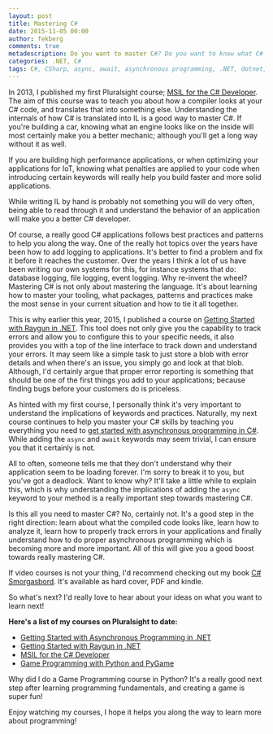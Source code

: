 ```yaml
---
layout: post
title: Mastering C#
date: 2015-11-05 00:00
author: fekberg
comments: true
metadescription: Do you want to master C#? Do you want to know what C# applications look like when they are decompiled? Here's a few really good resources!
categories: .NET, C#
tags: C#, CSharp, async, await, asynchronous programming, .NET, dotnet, raygun, mindscape, msil, il, compilers, roslyn
---
```

In 2013, I published my first Pluralsight course; [MSIL for the C# Developer](http://www.pluralsight.com/courses/msil-csharp-developer). The aim of this course was to teach you about how a compiler looks at your C# code, and translates that into something else. Understanding the internals of how C# is translated into IL is a good way to master C#. If you're building a car, knowing what an engine looks like on the inside will most certainly make you a better mechanic; although you'll get a long way without it as well.<!--excerpt--> 

If you are building high performance applications, or when optimizing your applications for IoT, knowing what penalties are applied to your code when introducing certain keywords will really help you build faster and more solid applications.

While writing IL by hand is probably not something you will do very often, being able to read through it and understand the behavior of an application will make you a better C# developer.

Of course, a really good C# applications follows best practices and patterns to help you along the way. One of the really hot topics over the years have been how to add logging to applications. It's better to find a problem and fix it before it reaches the customer. Over the years I think a lot of us have been writing our own systems for this, for instance systems that do: database logging, file logging, event logging. Why re-invent the wheel? Mastering C# is not only about mastering the language. It's about learning how to master your tooling, what packages, patterns and practices make the most sense in your current situation and how to tie it all together.

This is why earlier this year, 2015, I published a course on [Getting Started with Raygun in .NET](http://www.pluralsight.com/courses/raygun-dotnet-getting-started). This tool does not only give you the capability to track errors and allow you to configure this to your specific needs, it also provides you with a top of the line interface to track down and understand your errors. It may seem like a simple task to just store a blob with error details and when there's an issue, you simply go and look at that blob. Although, I'd certainly argue that proper error reporting is something that should be one of the first things you add to your applications; because finding bugs before your customers do is priceless.

As hinted with my first course, I personally think it's very important to understand the implications of keywords and practices. Naturally, my next course continues to help you master your C# skills by teaching you everything you need to [get started with asynchronous programming in C#](http://www.pluralsight.com/courses/asynchronous-programming-dotnet-getting-started). While adding the `async` and `await` keywords may seem trivial, I can ensure you that it certainly is not.

All to often, someone tells me that they don't understand why their application seem to be loading forever. I'm sorry to break it to you, but you've got a deadlock. Want to know why? It'll take a little while to explain this, which is why understanding the implications of adding the `async` keyword to your method is a really important step towards mastering C#.

Is this all you need to master C#? No, certainly not. It's a good step in the right direction: learn about what the compiled code looks like, learn how to analyze it, learn how to properly track errors in your applications and finally understand how to do proper asynchronous programming which is becoming more and more important. All of this will give you a good boost towards really mastering C#.

If video courses is not your thing, I'd recommend checking out my book [C# Smorgasbord](https://books.filipekberg.se/). It's available as hard cover, PDF and kindle.

So what's next? I'd really love to hear about your ideas on what you want to learn next!

**Here's a list of my courses on Pluralsight to date:**

* [Getting Started with Asynchronous Programming in .NET](http://www.pluralsight.com/courses/asynchronous-programming-dotnet-getting-started)
* [Getting Started with Raygun in .NET](http://www.pluralsight.com/courses/raygun-dotnet-getting-started)
* [MSIL for the C# Developer](http://www.pluralsight.com/courses/msil-csharp-developer)
* [Game Programming with Python and PyGame](http://www.pluralsight.com/courses/game-programming-python-pygame)

Why did I do a Game Programming course in Python? It's a really good next step after learning programming fundamentals, and creating a game is super fun!

Enjoy watching my courses, I hope it helps you along the way to learn more about programming!